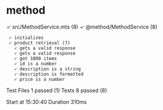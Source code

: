 # method

 ✓ src/MethodService.mts (8)
   ✓ @method/MethodService (8)

     ✓ initializes
     ✓ product retrieval (7)
       ✓ gets a valid response
       ✓ gets a valid response
       ✓ got 1000 items
       ✓ id is a number
       ✓ description is a string
       ✓ description is formatted
       ✓ price is a number

Test Files  1 passed (1)
Tests  8 passed (8)

Start at  15:30:40
Duration  310ms
